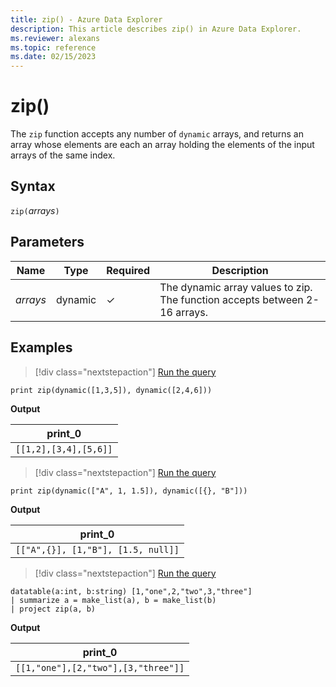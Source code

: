 ```yaml
---
title: zip() - Azure Data Explorer
description: This article describes zip() in Azure Data Explorer.
ms.reviewer: alexans
ms.topic: reference
ms.date: 02/15/2023
---
```

# zip()

The `zip` function accepts any number of `dynamic` arrays, and returns an
array whose elements are each an array holding the elements of the input
arrays of the same index.

## Syntax

`zip(`*arrays*`)`

## Parameters

| Name | Type | Required | Description |
|--|--|--|--|
| *arrays* | dynamic | &check; | The dynamic array values to zip. The function accepts between 2-16 arrays.|

## Examples

> [!div class="nextstepaction"]
> <a href="https://dataexplorer.azure.com/clusters/help/databases/Samples?query=H4sIAAAAAAAAAysoyswrUajKLNBIqcxLzM1M1og21DHWMY3V1FGAixjpmOiYxWpqAgB4H4QJLQAAAA==" target="_blank">Run the query</a>

```kusto
print zip(dynamic([1,3,5]), dynamic([2,4,6]))
```

**Output** 

|print_0|
|--|
|`[[1,2],[3,4],[5,6]]`|

> [!div class="nextstepaction"]
> <a href="https://dataexplorer.azure.com/clusters/help/databases/Samples?query=H4sIAAAAAAAAAysoyswrUajKLNBIqcxLzM1M1ohWclTSUTAEIj3TWE0dBbh4da2OgpKTUqymJgDjejoyNQAAAA==" target="_blank">Run the query</a>

```kusto
print zip(dynamic(["A", 1, 1.5]), dynamic([{}, "B"]))
```

**Output** 

|print_0|
|--|
|`[["A",{}], [1,"B"], [1.5, null]]`|

> [!div class="nextstepaction"]
> <a href="https://dataexplorer.azure.com/clusters/help/databases/Samples?query=H4sIAAAAAAAAA0tJLAHCpJxUjUSrzLwSHYUkq+KSosy8dE2FaEMdpfy8VCUdIx2lkvJ8JR1jIJ1RlJqqFMvLVaNQXJqbm1iUWZWqkKhgq5CbmJ0an5NZXKKRqAk0BEUkSROkvqAoPys1uUShKrNAIxGoRBMADfxJ3HsAAAA=" target="_blank">Run the query</a>

```kusto
datatable(a:int, b:string) [1,"one",2,"two",3,"three"]
| summarize a = make_list(a), b = make_list(b)
| project zip(a, b)
```

**Output** 

|print_0|
|--|
|`[[1,"one"],[2,"two"],[3,"three"]]`|
